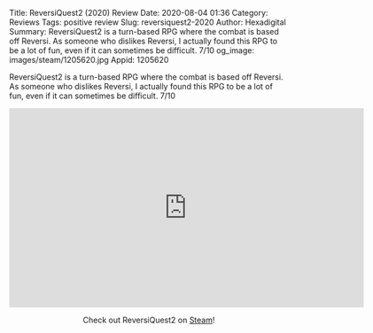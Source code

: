Title: ReversiQuest2 (2020) Review
Date: 2020-08-04 01:36
Category: Reviews
Tags: positive review
Slug: reversiquest2-2020
Author: Hexadigital
Summary: ReversiQuest2 is a turn-based RPG where the combat is based off Reversi. As someone who dislikes Reversi, I actually found this RPG to be a lot of fun, even if it can sometimes be difficult. 7/10
og_image: images/steam/1205620.jpg
Appid: 1205620

ReversiQuest2 is a turn-based RPG where the combat is based off Reversi. As someone who dislikes Reversi, I actually found this RPG to be a lot of fun, even if it can sometimes be difficult. 7/10

<center><iframe src="https://www.youtube.com/embed/GUTyMfAVkbQ?feature=oembed" allow="accelerometer; autoplay; encrypted-media; gyroscope; picture-in-picture" width="640" height="360" frameborder="0"></iframe>

Check out ReversiQuest2 on [Steam](https://store.steampowered.com/app/1205620/?curator_clanid=34633900)!</center>
